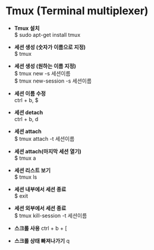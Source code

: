 # Tmux (Terminal multiplexer)
- **Tmux 설치**  
$ sudo apt-get install tmux

- **세션 생성 (숫자가 이름으로 지정)**  
$ tmux

- **세션 생성 (원하는 이름 지정)**  
$ tmux new -s 세션이름  
$ tmux new-session -s 세션이름

- **세션 이름 수정**  
ctrl + b, $

- **세션 detach**  
ctrl + b, d

- **세션 attach**  
$ tmux attach -t 세션이름

- **세션 attach(마지막 세션 열기)**  
$ tmux a

- **세션 리스트 보기**  
$ tmux ls

- **세션 내부에서 세션 종료**  
$ exit

- **세션 외부에서 세션 종료**  
$ tmux kill-session -t 세션이름

- **스크롤 사용**
ctrl + b + [

- **스크롤 상태 빠져나가기**
q